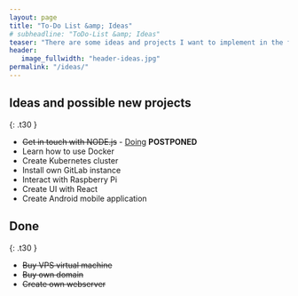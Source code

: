 ```yaml
---
layout: page
title: "To-Do List &amp; Ideas"
# subheadline: "ToDo-List &amp; Ideas"
teaser: "There are some ideas and projects I want to implement in the future."
header:
   image_fullwidth: "header-ideas.jpg"
permalink: "/ideas/"
---
```


## Ideas and possible new projects
{: .t30 }

* ~~Get in touch with NODE.js~~ - [Doing](https://github.com/Kani999/nodejs-rest-api "Simple REST API") **POSTPONED**
* Learn how to use Docker
* Create Kubernetes cluster
* Install own GitLab instance
* Interact with Raspberry Pi
* Create UI with React
* Create Android mobile application


## Done
{: .t30 }

* ~~Buy VPS virtual machine~~
* ~~Buy own domain~~
* ~~Create own webserver~~
